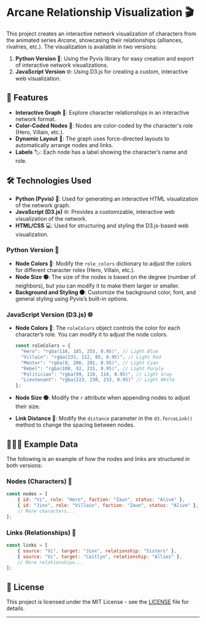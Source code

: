 
# Arcane Relationship Visualization 🎬

This project creates an interactive network visualization of characters from the animated series *Arcane*, showcasing their relationships (alliances, rivalries, etc.). The visualization is available in two versions:

1. **Python Version** 🐍: Using the Pyvis library for easy creation and export of interactive network visualizations.
2. **JavaScript Version** 🌐: Using D3.js for creating a custom, interactive web visualization.

## 🚀 Features

- **Interactive Graph** 🔄: Explore character relationships in an interactive network format.
- **Color-Coded Nodes** 🎨: Nodes are color-coded by the character's role (Hero, Villain, etc.).
- **Dynamic Layout** 🌟: The graph uses force-directed layouts to automatically arrange nodes and links.
- **Labels** 🏷️: Each node has a label showing the character’s name and role.

## 🛠️ Technologies Used

- **Python (Pyvis)** 🐍: Used for generating an interactive HTML visualization of the network graph.
- **JavaScript (D3.js)** 🌐: Provides a customizable, interactive web visualization of the network.
- **HTML/CSS** 💻: Used for structuring and styling the D3.js-based web visualization.


### Python Version 🐍

- **Node Colors 🎨**: Modify the `role_colors` dictionary to adjust the colors for different character roles (Hero, Villain, etc.).
- **Node Size 🟢**: The size of the nodes is based on the degree (number of neighbors), but you can modify it to make them larger or smaller.
- **Background and Styling 🌑**: Customize the background color, font, and general styling using Pyvis’s built-in options.

### JavaScript Version (D3.js) 🌐

- **Node Colors 🎨**: The `roleColors` object controls the color for each character’s role. You can modify it to adjust the node colors.

  ```javascript
  const roleColors = {
    "Hero": "rgba(116, 185, 255, 0.95)", // Light Blue
    "Villain": "rgba(231, 112, 85, 0.95)", // Light Red
    "Mentor": "rgba(0, 206, 201, 0.95)", // Light Cyan
    "Rebel": "rgba(108, 92, 231, 0.95)", // Light Purple
    "Politician": "rgba(99, 110, 114, 0.95)", // Light Gray
    "Lieutenant": "rgba(223, 230, 233, 0.95)" // Light White
  };
  ```

- **Node Size 🟢**: Modify the `r` attribute when appending nodes to adjust their size.
- **Link Distance 🌉**: Modify the `distance` parameter in the `d3.forceLink()` method to change the spacing between nodes.

## 🧑‍🤝‍🧑 Example Data

The following is an example of how the nodes and links are structured in both versions:

### Nodes (Characters) 👤

```javascript
const nodes = [
    { id: "Vi", role: "Hero", faction: "Zaun", status: "Alive" },
    { id: "Jinx", role: "Villain", faction: "Zaun", status: "Alive" },
    // More characters...
];
```

### Links (Relationships) 🔗

```javascript
const links = [
    { source: "Vi", target: "Jinx", relationship: "Sisters" },
    { source: "Vi", target: "Caitlyn", relationship: "Allies" },
    // More relationships...
];
```

## 📜 License

This project is licensed under the MIT License - see the [LICENSE](LICENSE) file for details.


---
